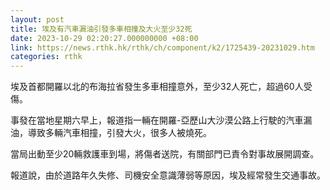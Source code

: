 ```yaml
---
layout: post
title: 埃及有汽車漏油引發多車相撞及大火至少32死
date: 2023-10-29 02:20:27.000000000 +08:00
link: https://news.rthk.hk/rthk/ch/component/k2/1725439-20231029.htm
categories: rthk
---
```


埃及首都開羅以北的布海拉省發生多車相撞意外，至少32人死亡，超過60人受傷。

事發在當地星期六早上，報道指一輛在開羅-亞歷山大沙漠公路上行駛的汽車漏油，導致多輛汽車相撞，引發大火，很多人被燒死。

當局出動至少20輛救護車到場，將傷者送院，有關部門已責令對事故展開調查。

報道說，由於道路年久失修、司機安全意識薄弱等原因，埃及經常發生交通事故。
